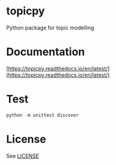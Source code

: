 # topicpy
Python package for topic modelling

# Documentation
[https://topicpy.readthedocs.io/en/latest/](https://topicpy.readthedocs.io/en/latest/)

# Test
``` python
python -m unittest discover
```

# License
See [LICENSE](LICENSE)
